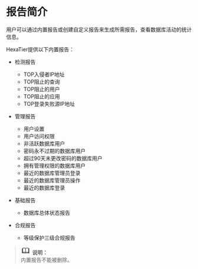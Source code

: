 # 报告简介<a name="ZH-CN_TOPIC_0111166533"></a>

用户可以通过内置报告或创建自定义报告来生成所需报告，查看数据库活动的统计信息。

HexaTier提供以下内置报告：

-   检测报告
    -   TOP入侵者IP地址
    -   TOP阻止的查询
    -   TOP阻止的用户
    -   TOP阻止的应用
    -   TOP登录失败源IP地址

-   管理报告
    -   用户设置
    -   用户访问权限
    -   非活跃数据库用户
    -   密码永不过期的数据库用户
    -   超过90天未更改密码的数据库用户
    -   拥有管理权限的数据库用户
    -   最近的数据库管理员登录
    -   最近的数据库管理员操作
    -   最近的数据库登录

-   基础报告
    -   数据库总体状态报告

-   合规报告
    -   等级保护三级合规报告


>![](public_sys-resources/icon-note.gif) **说明：**   
>内置报告不能被删除。  

